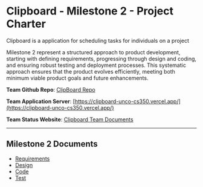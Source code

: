 # Clipboard - Milestone 2 - Project Charter

Clipboard is a application for scheduling tasks for individuals on a project

Milestone 2 represent a structured approach to product development, starting with
defining requirements, progressing through design and coding, and ensuring robust
testing and deployment processes. This systematic approach ensures that the product 
evolves efficiently, meeting both minimum viable product goals and future enhancements.

**Team Github Repo**:  [ClipBoard Repo](../..)

**Team Application Server**:  [https://clipboard-unco-cs350.vercel.app/](https://clipboard-unco-cs350.vercel.app/)

**Team Status Website**:  [Clipboard Team Documents](..)

---

## Milestone 2 Documents

* [Requirements](Requirements/Index.md)
* [Design](Design/Index.md)
* [Code](Code/Index.md)
* [Test](Test/Index.md)